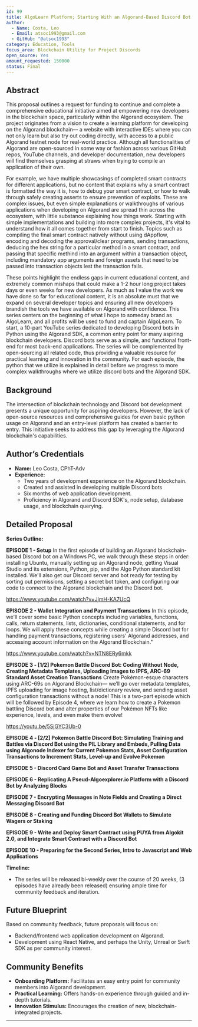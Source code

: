 ```yaml
---
id: 99
title: AlgoLearn Platform; Starting With an Algorand-Based Discord Bot Lecture Series and Open-Sourcing Python/Puya
author: 
  - Name: Costa, Leo
  - Email: atsoc1993@gmail.com
  - GitHub: "@atsoc1993"
category: Education, Tools
focus_area: Blockchain Utility for Project Discords
open_source: Yes
amount_requested: 150000
status: Final
---
```



## Abstract
This proposal outlines a request for funding to continue and complete a comprehensive educational initiative aimed at empowering new developers in the blockchain space, particularly within the Algorand ecosystem. The project originates from a vision to create a learning platform for developing on the Algorand blockchain— a website with interactive IDEs where you can not only learn but also try out coding directly, with access to a public Algorand testnet node for real-world practice. Although all functionalities of Algorand are open-sourced in some way or fashion across various GitHub repos, YouTube channels, and developer documentation, new developers will find themselves grasping at straws when trying to compile an application of their own. 

For example, we have multiple showcasings of completed smart contracts for different applications, but no content that explains why a smart contract is formatted the way it is, how to debug your smart contract, or how to walk through safely creating asserts to ensure prevention of exploits. These are complex issues, but even simple explanations or walkthroughs of various applications when developing on Algorand are spread thin across the ecosystem, with little substance explaining how things work. Starting with simple implementations and building into more complex projects, it's vital to understand how it all comes together from start to finish. Topics such as compiling the final smart contract natively without using dAppflow, encoding and decoding the approval/clear programs, sending transactions, deducing the hex string for a particular method in a smart contract, and passing that specific methind into an argument within a transaction object, including mandatory app arguments and foreign assets that need to be passed into transaction objects lest the transaction fails. 

These points highlight the endless gaps in current educational content, and extremely common mishaps that could make a 1-2 hour long project takes days or even weeks for new developers. As much as I value the work we have done so far for educational content, it is an absolute must that we expand on several developer topics and ensuring all new developers brandish the tools we have available on Algorand with confidence. This series centers on the beginning of what I hope to someday brand as AlgoLearn, and all profits will be used to fund and captain AlgoLearn. To start, a 10-part YouTube series dedicated to developing Discord bots in Python using the Algorand SDK, a common entry point for many aspiring blockchain developers. Discord bots serve as a simple, and functional front-end for most back-end applications. The series will be complemented by open-sourcing all related code, thus providing a valuable resource for practical learning and innovation in the community. For each episode, the python that we utilize is explained in detail before we progress to more complex walkthroughs where we utilize discord bots and the Algorand SDK. 


## Background
The intersection of blockchain technology and Discord bot development presents a unique opportunity for aspiring developers. However, the lack of open-source resources and comprehensive guides for even basic python usage on Algorand and an entry-level platform has created a barrier to entry. This initiative seeks to address this gap by leveraging the Algorand blockchain's capabilities.

## Author’s Credentials
- **Name:** Leo Costa, CPhT-Adv
- **Experience:**
  - Two years of development experience on the Algorand blockchain.
  - Created and assisted in developing multiple Discord bots
  - Six months of web application development.
  - Proficiency in Algorand and Discord SDK's, node setup, database usage, and blockchain querying.

## Detailed Proposal
**Series Outline:**

**EPISODE 1 - Setup**
In the first episode of building an Algorand blockchain-based Discord bot on a Windows PC, we walk through these steps in order: installing Ubuntu, manually setting up an Algorand node, getting Visual Studio and its extensions, Python, pip, and the Algo Python standard kit installed. We'll also get our Discord server and bot ready for testing by sorting out permissions, setting a secret bot token, and configuring our code to connect to the Algorand blockchain and the Discord bot.

https://www.youtube.com/watch?v=JjmH-KA7UcQ

**EPISODE 2 - Wallet Integration and Payment Transactions**
In this episode, we'll cover some basic Python concepts including variables, functions, calls, return statements, lists, dictionaries, conditional statements, and for loops. We will apply these concepts while creating a simple Discord bot for handling payment transactions, registering users' Algorand addresses, and accessing account information on the Algorand Blockchain."

https://www.youtube.com/watch?v=NTN8ERy6mkk

**EPISODE 3 - [1/2] Pokemon Battle Discord Bot: Coding Without Node, Creating Metadata Templates, Uploading Images to IPFS, ARC-69 Standard Asset Creation Transactions**
Create Pokémon-esque characters using ARC-69s on Algorand Blockchain— we’ll go over metadata templates, IPFS uploading for image hosting, list/dictionary review, and sending asset configuration transactions without a node! This is a two-part episode which will be followed by Episode 4, where we learn how to create a Pokemon battling Discord bot and alter properties of our Pokémon NFTs like experience, levels, and even make them evolve!

https://youtu.be/5SjGYC3Ub-0

**EPISODE 4 - [2/2] Pokemon Battle Discord Bot: Simulating Training and Battles via Discord Bot using the PIL Library and Embeds, Pulling Data using Algonode Indexer for Current Pokemon Stats, Asset Configuration Transactions to Increment Stats, Level-up and Evolve Pokemon**

**EPISODE 5 - Discord Card Game Bot and Asset Transfer Transactions**

**EPISODE 6 - Replicating A Pseud-Algoexplorer.io Platform with a Discord Bot by Analyzing Blocks**

**EPISODE 7 - Encrypting Messages in Note Fields and Creating a Direct Messaging Discord Bot**

**EPISODE 8 - Creating and Funding Discord Bot Wallets to Simulate Wagers or Staking**

**EPISODE 9 - Write and Deploy Smart Contract using PUYA from Algokit 2.0, and Integrate Smart Contract with a Discord Bot**

**EPISODE 10 - Preparing for the Second Series, Intro to Javascript and Web Applications**

**Timeline:**
- The series will be released bi-weekly over the course of 20 weeks, (3 episodes have already been released) ensuring ample time for community feedback and iteration.

## Future Blueprint
Based on community feedback, future proposals will focus on:
- Backend/frontend web application development on Algorand.
- Development using React Native, and perhaps the Unity, Unreal or Swift SDK as per community interest.

## Community Benefits
- **Onboarding Platform:** Facilitates an easy entry point for community members into Algorand development.
- **Practical Learning:** Offers hands-on experience through guided and in-depth tutorials.
- **Innovation Stimulus:** Encourages the creation of new, blockchain-integrated projects.

---

